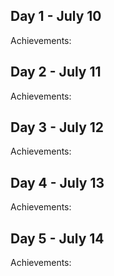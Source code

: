 ## Day 1 - July 10

Achievements:




## Day 2 - July 11

Achievements:




## Day 3 - July 12

Achievements:




## Day 4 - July 13

Achievements:



## Day 5 - July 14

Achievements:




